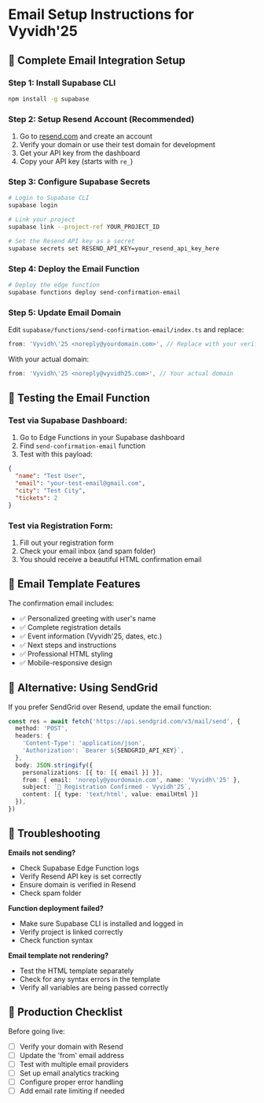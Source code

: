 # Email Setup Instructions for Vyvidh'25

## 📧 Complete Email Integration Setup

### Step 1: Install Supabase CLI
```bash
npm install -g supabase
```

### Step 2: Setup Resend Account (Recommended)
1. Go to [resend.com](https://resend.com) and create an account
2. Verify your domain or use their test domain for development
3. Get your API key from the dashboard
4. Copy your API key (starts with `re_`)

### Step 3: Configure Supabase Secrets
```bash
# Login to Supabase CLI
supabase login

# Link your project
supabase link --project-ref YOUR_PROJECT_ID

# Set the Resend API key as a secret
supabase secrets set RESEND_API_KEY=your_resend_api_key_here
```

### Step 4: Deploy the Email Function
```bash
# Deploy the edge function
supabase functions deploy send-confirmation-email
```

### Step 5: Update Email Domain
Edit `supabase/functions/send-confirmation-email/index.ts` and replace:
```typescript
from: 'Vyvidh\'25 <noreply@yourdomain.com>', // Replace with your verified domain
```

With your actual domain:
```typescript
from: 'Vyvidh\'25 <noreply@vyvidh25.com>', // Your actual domain
```

## 🧪 Testing the Email Function

### Test via Supabase Dashboard:
1. Go to Edge Functions in your Supabase dashboard
2. Find `send-confirmation-email` function
3. Test with this payload:
```json
{
  "name": "Test User",
  "email": "your-test-email@gmail.com",
  "city": "Test City",
  "tickets": 2
}
```

### Test via Registration Form:
1. Fill out your registration form
2. Check your email inbox (and spam folder)
3. You should receive a beautiful HTML confirmation email

## 🎨 Email Template Features

The confirmation email includes:
- ✅ Personalized greeting with user's name
- ✅ Complete registration details
- ✅ Event information (Vyvidh'25, dates, etc.)
- ✅ Next steps and instructions
- ✅ Professional HTML styling
- ✅ Mobile-responsive design

## 🔧 Alternative: Using SendGrid

If you prefer SendGrid over Resend, update the email function:

```typescript
const res = await fetch('https://api.sendgrid.com/v3/mail/send', {
  method: 'POST',
  headers: {
    'Content-Type': 'application/json',
    'Authorization': `Bearer ${SENDGRID_API_KEY}`,
  },
  body: JSON.stringify({
    personalizations: [{ to: [{ email }] }],
    from: { email: 'noreply@yourdomain.com', name: 'Vyvidh\'25' },
    subject: `🎉 Registration Confirmed - Vyvidh'25`,
    content: [{ type: 'text/html', value: emailHtml }]
  }),
})
```

## 🚨 Troubleshooting

**Emails not sending?**
- Check Supabase Edge Function logs
- Verify Resend API key is set correctly
- Ensure domain is verified in Resend
- Check spam folder

**Function deployment failed?**
- Make sure Supabase CLI is installed and logged in
- Verify project is linked correctly
- Check function syntax

**Email template not rendering?**
- Test the HTML template separately
- Check for any syntax errors in the template
- Verify all variables are being passed correctly

## 🎯 Production Checklist

Before going live:
- [ ] Verify your domain with Resend
- [ ] Update the 'from' email address
- [ ] Test with multiple email providers
- [ ] Set up email analytics tracking
- [ ] Configure proper error handling
- [ ] Add email rate limiting if needed